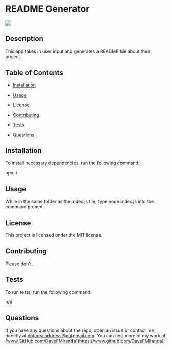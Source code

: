 # README Generator

![](https://img.shields.io/badge/License-MIT-blue)

## Description

This app takes in user input and generates a README file  about their project.

## Table of Contents

  * [Installation](#installation)

  * [Usage](#usage)

  * [License](#license)

  * [Contributing](#contributing)

  * [Tests](#tests)

  * [Questions](#questions)

## Installation

To install necessary dependencies, run the following command:

  npm i

## Usage

While in the same folder as the index.js file, type node index.js into the command prompt.

## License

This project is licensed under the MIT license.

## Contributing

Please don't.

## Tests

To run tests, run the following command:

  n/a

## Questions

If you have any questions about the repo, open an issue or contact me directly at [notarealaddress@notgmail.com](mailto:notarealaddress@notgmail.com). You can find more of my work at [www.GitHub.com/DaveFMiranda](https://www.github.com/DaveFMiranda).
  